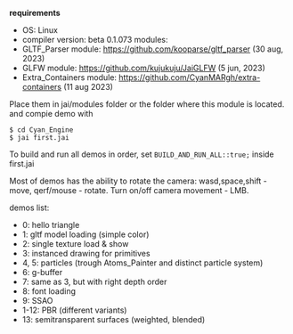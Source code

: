 **requirements**
- OS: Linux
- compiler version: beta 0.1.073
modules:
- GLTF_Parser module: https://github.com/kooparse/gltf_parser (30 aug, 2023) 
- GLFW module: https://github.com/kujukuju/JaiGLFW (5 jun, 2023)
- Extra_Containers module: https://github.com/CyanMARgh/extra-containers (11 aug 2023)

Place them in jai/modules folder or the folder where this module is located. and compie demo with
```
$ cd Cyan_Engine
$ jai first.jai
```
To build and run all demos in order, set `BUILD_AND_RUN_ALL::true;` inside first.jai

Most of demos has the ability to rotate the camera: wasd,space,shift - move, qerf/mouse - rotate.
Turn on/off camera movement - LMB.

demos list:
- 0: hello triangle
- 1: gltf model loading (simple color)
- 2: single texture load & show
- 3: instanced drawing for primitives
- 4, 5: particles (trough Atoms_Painter and distinct particle system)
- 6: g-buffer
- 7: same as 3, but with right depth order
- 8: font loading
- 9: SSAO
- 1-12: PBR (different variants)
- 13: semitransparent surfaces (weighted, blended)
